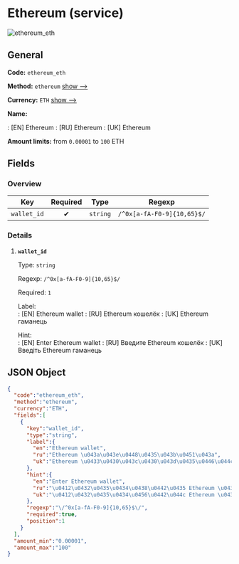 
# Ethereum (service) 
![ethereum_eth](https://static.openfintech.io/payout_methods/ethereum_eth/logo.svg?w=400&c=v0.59.26#w24)  

## General 
 
**Code:** `ethereum_eth` 
 
**Method:** `ethereum` [show -->](/payout-methods/ethereum/) 
 
**Currency:** `ETH` [show -->](/currencies/ETH/) 
 
**Name:** 
 
:	[EN] Ethereum 
:	[RU] Ethereum 
:	[UK] Ethereum 
 
**Amount limits:** from `0.00001` to `100` ETH 

## Fields 

### Overview 

|Key|Required|Type|Regexp| 
|:---:|:---:|:---:|:---:| 
|`wallet_id`|✔|`string`|`/^0x[a-fA-F0-9]{10,65}$/`| 
 

### Details 
 
1. **`wallet_id`** 
 
	Type: `string` 
 
	Regexp: `/^0x[a-fA-F0-9]{10,65}$/` 
 
	Required: `1` 
 
	Label:  
	: [EN] Ethereum wallet 
	: [RU] Ethereum кошелёк 
	: [UK] Ethereum гаманець 
 
	Hint:  
	: [EN] Enter Ethereum wallet 
	: [RU] Введите Ethereum кошелёк 
	: [UK] Введіть Ethereum гаманець 
 

## JSON Object 

```json
{
  "code":"ethereum_eth",
  "method":"ethereum",
  "currency":"ETH",
  "fields":[
    {
      "key":"wallet_id",
      "type":"string",
      "label":{
        "en":"Ethereum wallet",
        "ru":"Ethereum \u043a\u043e\u0448\u0435\u043b\u0451\u043a",
        "uk":"Ethereum \u0433\u0430\u043c\u0430\u043d\u0435\u0446\u044c"
      },
      "hint":{
        "en":"Enter Ethereum wallet",
        "ru":"\u0412\u0432\u0435\u0434\u0438\u0442\u0435 Ethereum \u043a\u043e\u0448\u0435\u043b\u0451\u043a",
        "uk":"\u0412\u0432\u0435\u0434\u0456\u0442\u044c Ethereum \u0433\u0430\u043c\u0430\u043d\u0435\u0446\u044c"
      },
      "regexp":"\/^0x[a-fA-F0-9]{10,65}$\/",
      "required":true,
      "position":1
    }
  ],
  "amount_min":"0.00001",
  "amount_max":"100"
}
```  
